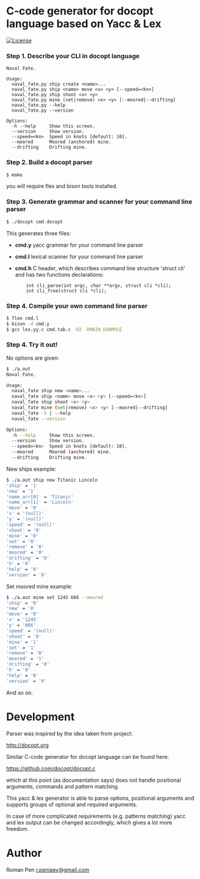 C-code generator for docopt language based on Yacc & Lex
========================================================
[![License](https://img.shields.io/badge/license-zlib-blue.svg)](https://opensource.org/licenses/Zlib)

### Step 1. Describe your CLI in docopt language

```
Naval Fate.

Usage:
  naval_fate.py ship create <name>...
  naval_fate.py ship <name> move <x> <y> [--speed=<kn>]
  naval_fate.py ship shoot <x> <y>
  naval_fate.py mine (set|remove) <x> <y> [--moored|--drifting]
  naval_fate.py --help
  naval_fate.py --version

Options:
  -h --help     Show this screen.
  --version     Show version.
  --speed=<kn>  Speed in knots [default: 10].
  --moored      Moored (anchored) mine.
  --drifting    Drifting mine.
```

### Step 2. Build a docopt parser

```bash
$ make
```

you will require flex and bison tools installed.

### Step 3. Generate grammar and scanner for your command line parser

```bash
$ ./docopt cmd.docopt
```

This generates three files:

 * **cmd.y**    yacc grammar for your command line parser
 * **cmd.l**    lexical scanner for your command line parser
 * **cmd.h**    C header, which describes command line structure 'struct cli'
                and has two functions declarations:

           int cli_parse(int argc, char **argv, struct cli *cli);
           int cli_free(struct cli *cli);


### Step 4. Compile your own command line parser

```bash
$ flex cmd.l
$ bison -d cmd.y
$ gcc lex.yy.c cmd.tab.c -O2 -DMAIN_EXAMPLE
```

### Step 4. Try it out!

No options are given:

```bash
$ ./a.out
Naval Fate.

Usage:
  naval_fate ship new <name>...
  naval_fate ship <name> move <x> <y> [--speed=<kn>]
  naval_fate ship shoot <x> <y>
  naval_fate mine (set|remove) <x> <y> [--moored|--drifting]
  naval_fate -h | --help
  naval_fate --version

Options:
  -h --help     Show this screen.
  --version     Show version.
  --speed=<kn>  Speed in knots [default: 10].
  --moored      Moored (anchored) mine.
  --drifting    Drifting mine.
```

New ships example:

```bash
$ ./a.out ship new Titanic Lincoln
'ship' = '1'
'new' = '1'
'name_arr[0]' = 'Titanic'
'name_arr[1]' = 'Lincoln'
'move' = '0'
'x' = '(null)'
'y' = '(null)'
'speed' = '(null)'
'shoot' = '0'
'mine' = '0'
'set' = '0'
'remove' = '0'
'moored' = '0'
'drifting' = '0'
'h' = '0'
'help' = '0'
'version' = '0'

```

Set moored mine example:

```bash
$ ./a.out mine set 1245 666 --moored
'ship' = '0'
'new' = '0'
'move' = '0'
'x' = '1245'
'y' = '666'
'speed' = '(null)'
'shoot' = '0'
'mine' = '1'
'set' = '1'
'remove' = '0'
'moored' = '1'
'drifting' = '0'
'h' = '0'
'help' = '0'
'version' = '0'
```

And so on.

Development
===========

Parser was inspired by the idea taken from project:

   http://docopt.org

Similar C-code generator for docopt language can be found here:

   https://github.com/docopt/docopt.c

which at this point (as documentation says) does not handle positional
arguments, commands and pattern matching.

This yacc & lex generator is able to parse options, positional arguments
and supports groups of optional and required arguments.

In case of more complicated requirements (e.g. patterns matching) yacc
and lex output can be changed accordingly, which gives a lot more freedom.

Author
======

Roman Pen <r.peniaev@gmail.com>
